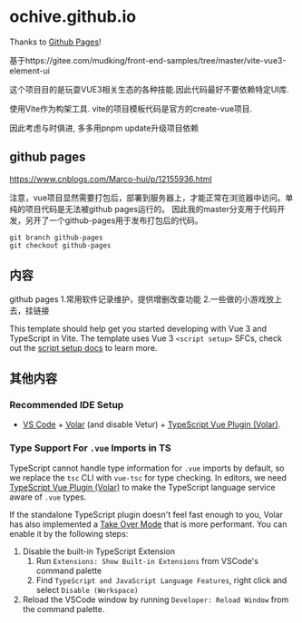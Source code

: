 # ochive.github.io

Thanks to [Github Pages](https://docs.github.com/cn/pages/getting-started-with-github-pages/creating-a-github-pages-site)!

基于https://gitee.com/mudking/front-end-samples/tree/master/vite-vue3-element-ui

这个项目目的是玩耍VUE3相关生态的各种技能.因此代码最好不要依赖特定UI库.

使用Vite作为构架工具.
vite的项目模板代码是官方的create-vue项目.

因此考虑与时俱进, 多多用pnpm update升级项目依赖

## github pages

https://www.cnblogs.com/Marco-hui/p/12155936.html

注意，vue项目显然需要打包后，部署到服务器上，才能正常在浏览器中访问。单纯的项目代码是无法被github pages运行的。
因此我的master分支用于代码开发，另开了一个github-pages用于发布打包后的代码。
```
git branch github-pages
git checkout github-pages
```

## 内容

github pages
	1.常用软件记录维护，提供增删改查功能
	2.一些做的小游戏放上去，挂链接

This template should help get you started developing with Vue 3 and TypeScript in Vite. The template uses Vue 3 `<script setup>` SFCs, check out the [script setup docs](https://v3.vuejs.org/api/sfc-script-setup.html#sfc-script-setup) to learn more.

## 其他内容

### Recommended IDE Setup

- [VS Code](https://code.visualstudio.com/) + [Volar](https://marketplace.visualstudio.com/items?itemName=Vue.volar) (and disable Vetur) + [TypeScript Vue Plugin (Volar)](https://marketplace.visualstudio.com/items?itemName=Vue.vscode-typescript-vue-plugin).

### Type Support For `.vue` Imports in TS

TypeScript cannot handle type information for `.vue` imports by default, so we replace the `tsc` CLI with `vue-tsc` for type checking. In editors, we need [TypeScript Vue Plugin (Volar)](https://marketplace.visualstudio.com/items?itemName=Vue.vscode-typescript-vue-plugin) to make the TypeScript language service aware of `.vue` types.

If the standalone TypeScript plugin doesn't feel fast enough to you, Volar has also implemented a [Take Over Mode](https://github.com/johnsoncodehk/volar/discussions/471#discussioncomment-1361669) that is more performant. You can enable it by the following steps:

1. Disable the built-in TypeScript Extension
   1. Run `Extensions: Show Built-in Extensions` from VSCode's command palette
   2. Find `TypeScript and JavaScript Language Features`, right click and select `Disable (Workspace)`
2. Reload the VSCode window by running `Developer: Reload Window` from the command palette.
